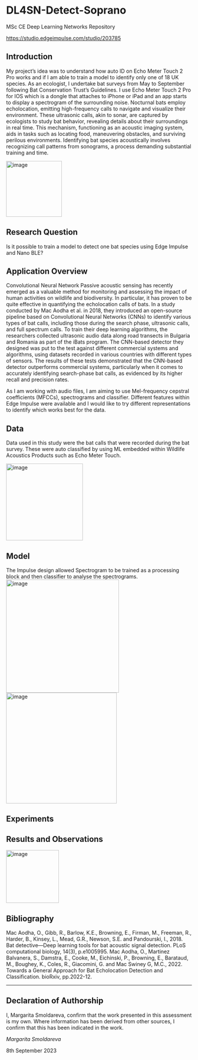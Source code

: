 # DL4SN-Detect-Soprano
MSc CE Deep Learning Networks Repository


https://studio.edgeimpulse.com/studio/203785

## Introduction

My project’s idea was to understand how auto ID on Echo Meter Touch 2 Pro works and if I am able to train a model to identify only one of 18 UK species. As an ecologist, I undertake bat surveys from May to September following Bat Conservation Trust’s Guidelines. I use Echo Meter Touch 2 Pro for IOS which is a dongle that attaches to iPhone or iPad and an app starts to display a spectrogram of the surrounding noise. 
Nocturnal bats employ echolocation, emitting high-frequency calls to navigate and visualize their environment. These ultrasonic calls, akin to sonar, are captured by ecologists to study bat behavior, revealing details about their surroundings in real time. This mechanism, functioning as an acoustic imaging system, aids in tasks such as locating food, maneuvering obstacles, and surviving perilous environments. Identifying bat species acoustically involves recognizing call patterns from sonograms, a process demanding substantial training and time. 

<img width="151" alt="image" src="https://github.com/Rita888/DL4SN-Detect-Soprano/assets/93122551/487a5a95-1be7-486b-bae1-3df82ef7fae9">



## Research Question

Is it possible to train a model to detect one bat species using Edge Impulse and Nano BLE? 

## Application Overview
Convolutional Neural Network
Passive acoustic sensing has recently emerged as a valuable method for monitoring and assessing the impact of human activities on wildlife and biodiversity. In particular, it has proven to be quite effective in quantifying the echolocation calls of bats. In a study conducted by Mac Aodha et al. in 2018, they introduced an open-source pipeline based on Convolutional Neural Networks (CNNs) to identify various types of bat calls, including those during the search phase, ultrasonic calls, and full spectrum calls.
To train their deep learning algorithms, the researchers collected ultrasonic audio data along road transects in Bulgaria and Romania as part of the iBats program. The CNN-based detector they designed was put to the test against different commercial systems and algorithms, using datasets recorded in various countries with different types of sensors.
The results of these tests demonstrated that the CNN-based detector outperforms commercial systems, particularly when it comes to accurately identifying search-phase bat calls, as evidenced by its higher recall and precision rates.

As I am working with audio files, I am aiming to use Mel-frequency cepstral coefficients (MFCCs), spectrograms and classifier. Different features within Edge Impulse were available and I would like to try different representations to identify which works best for the data.

## Data
Data used in this study were the bat calls that were recorded during the bat survey. These were auto classified by using ML embedded within Wildlife Acoustics Products such as Echo 
Meter Touch. 

<img width="208" alt="image" src="https://github.com/Rita888/DL4SN-Detect-Soprano/assets/93122551/f3e0cdaa-5610-4867-a3b2-3192bba83cfa">


## Model
The Impulse design allowed Spectrogram to be trained as a processing block and then classifier to analyse the spectrograms. 
<img width="306" alt="image" src="https://github.com/Rita888/DL4SN-Detect-Soprano/assets/93122551/9f6ae873-ba91-4469-b1ab-0a54477abbd3">
<img width="300" alt="image" src="https://github.com/Rita888/DL4SN-Detect-Soprano/assets/93122551/aa1603ec-7816-4f84-9734-41354f70fb10">

## Experiments
[
](https://drive.google.com/drive/folders/14VS9gDBJejs9kDNSuPBaC1lrOkg_sRhg?usp=share_link)

## Results and Observations
<img width="143" alt="image" src="https://github.com/Rita888/DL4SN-Detect-Soprano/assets/93122551/27f55eb1-f925-416f-998e-055a110bf27b">

## Bibliography
Mac Aodha, O., Gibb, R., Barlow, K.E., Browning, E., Firman, M., Freeman, R., Harder, B., Kinsey, L., Mead, G.R., Newson, S.E. and Pandourski, I., 2018. Bat detective—Deep learning tools for bat acoustic signal detection. PLoS computational biology, 14(3), p.e1005995.
Mac Aodha, O., Martinez Balvanera, S., Damstra, E., Cooke, M., Eichinski, P., Browning, E., Barataud, M., Boughey, K., Coles, R., Giacomini, G. and Mac Swiney G, M.C., 2022. Towards a General Approach for Bat Echolocation Detection and Classification. bioRxiv, pp.2022-12.


----

## Declaration of Authorship

I, Margarita Smoldareva, confirm that the work presented in this assessment is my own. Where information has been derived from other sources, I confirm that this has been indicated 
in the work.


*Margarita Smoldareva*

8th September 2023
